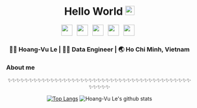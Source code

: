 <div align="center">
  <h1> Hello World <img src="https://media.giphy.com/media/hvRJCLFzcasrR4ia7z/giphy.gif" width="25px"></h1>
</div>
 
<p align='center'> 
<a href="https://www.linkedin.com/in/lhvubtqn/"><img height="30" src="https://raw.githubusercontent.com/lhvubtqn/lhvubtqn/master/icons/linkedin.png?raw=true"></a>&nbsp;&nbsp;
<a href="https://medium.com/@lhvu"><img height="30" src="https://raw.githubusercontent.com/lhvubtqn/lhvubtqn/master/icons/medium.png?raw=true"></a>&nbsp;&nbsp;
<a href="https://twitter.com/lhvubtqn"><img height="30" src="https://raw.githubusercontent.com/lhvubtqn/lhvubtqn/master/icons/twitter.png?raw=true"></a>&nbsp;&nbsp;
<a href="https://dev.to/lhvubtqn"><img height="30" src="https://raw.githubusercontent.com/lhvubtqn/lhvubtqn/master/icons/devto.png?raw=true"></a>&nbsp;&nbsp;
<a href="https://instagram.com/lhvubtqn"><img height="30" src="https://raw.githubusercontent.com/lhvubtqn/lhvubtqn/master/icons/instagram.png?raw=true"></a>&nbsp;&nbsp;

<div align="center">
<h3> 👨‍🎓 Hoang-Vu Le | 👨‍💻 Data Engineer | 🌏 Ho Chi Minh, Vietnam </h3> 
</div>

### About me

<div align="center">

✨✨✨✨✨✨✨✨✨✨✨✨✨✨✨✨✨✨✨✨✨✨✨✨✨✨✨✨✨✨✨✨✨✨✨✨✨✨✨✨✨✨✨✨✨✨✨✨

[![Top Langs](https://github-readme-stats-sigma-five.vercel.app/api/top-langs/?username=lhvubtqn&layout=compact)](https://github.com/anuraghazra/github-readme-stats)
![Hoang-Vu Le's github stats](https://github-readme-stats-sigma-five.vercel.app/api/?username=lhvubtqn&show_icons=true&title_color=1F75C8&icon_color=2AA410&text_color=043667&bg_color=ffffff)

</div>
<!--
**lhvubtqn/lhvubtqn** is a ✨ _special_ ✨ repository because its `README.md` (this file) appears on your GitHub profile.
-->
